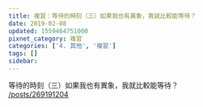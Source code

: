 ```yaml
---
title: 複習：等待的時刻（三）如果我也有異象，我就比較能等待？
date: 2019-02-08
updated: 1559464751000
pixnet_category: 複習
categories: ['4. 其他', '複習']
tags: []
sidebar: 
---
```


<p>等待的時刻（三）如果我也有異象，我就比較能等待？<br/>
<a href="/posts/269191204" target="_blank">/posts/269191204</a></p>
<p> </p>
